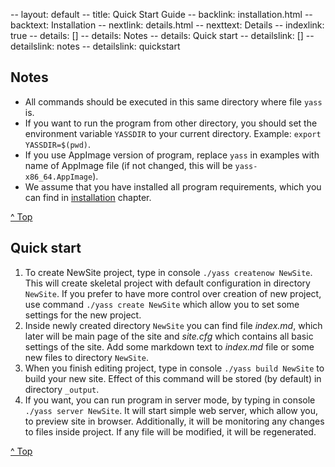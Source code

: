 -- layout: default
-- title: Quick Start Guide
-- backlink: installation.html
-- backtext: Installation
-- nextlink: details.html
-- nexttext: Details
-- indexlink: true
-- details: []
-- details: Notes
-- details: Quick start
-- detailslink: []
-- detailslink: notes
-- detailslink: quickstart
## <a name="notes"></a>Notes
* All commands should be executed in this same directory where file `yass` is.
* If you want to run the program from other directory, you should set the
  environment variable `YASSDIR` to your current directory. Example:
  `export YASSDIR=$(pwd)`.
* If you use AppImage version of program, replace `yass` in examples with
  name of AppImage file (if not changed, this will be `yass-x86_64.AppImage`).
* We assume that you have installed all program requirements, which you can
  find in [installation](installation.html) chapter.

<a href="#top">^ Top</a>

## <a name="quickstart"></a>Quick start

1. To create NewSite project, type in console `./yass createnow NewSite`. This
   will create skeletal project with default configuration in directory
   `NewSite`. If you prefer to have more control over creation of new project,
   use command `./yass create NewSite` which allow you to set some settings
   for the new project.
2. Inside newly created directory `NewSite` you can find file *index.md*, which
   later will be main page of the site and *site.cfg* which contains all basic
   settings of the site. Add some markdown text to *index.md* file or some new
   files to directory `NewSite`.
3. When you finish editing project, type in console `./yass build NewSite`
   to build your new site. Effect of this command will be stored (by default)
   in directory `_output`.
4. If you want, you can run program in server mode, by typing in console
   `./yass server NewSite`. It will start simple web server, which allow you,
   to preview site in browser. Additionally, it will be monitoring any changes
   to files inside project. If any file will be modified, it will be
   regenerated.

<a href="#top">^ Top</a>
